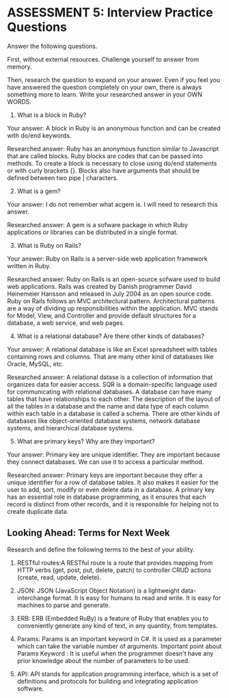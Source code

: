 # ASSESSMENT 5: Interview Practice Questions
Answer the following questions.

First, without external resources. Challenge yourself to answer from memory.

Then, research the question to expand on your answer. Even if you feel you have answered the question completely on your own, there is always something more to learn. Write your researched answer in your OWN WORDS.

1. What is a block in Ruby? 

  Your answer: A block in Ruby is an anonymous function and can be created with do/end keywords.

  Researched answer: Ruby has an anonymous function similar to Javascript that are called blocks. Ruby blocks are codes that can be passed into methods. To create a block is necessary to close using do/end statements or with curly brackets {}. Blocks also have arguments that should be defined between two pipe | characters.


2. What is a gem?

  Your answer: I do not remember what acgem is. I will need to research this answer. 

  Researched answer: A gem is a sofware package in which Ruby applications or libraries can be distributed in a single format.



3. What is Ruby on Rails?

  Your answer: Ruby on Rails is a server-side web application framework written in Ruby. 

  Researched answer: Ruby on Rails is an open-source sofware used to build web applications. Rails was created by Danish programmer David Heinemeier Hansson and released in July 2004 as an open source code. Ruby on Rails follows an MVC architectural pattern. Architectural patterns are a way of dividing up responsibilities within the application. MVC stands for Model, View, and Controller and provide default structures for a database, a web service, and web pages. 



4. What is a relational database? Are there other kinds of databases? 

  Your answer: A relational database is like an Excel spreadsheet with tables containing rows and columns. That are many other kind of databases like Oracle, MySQL, etc. 

  Researched answer: A relational datase is a collection of information that organizes data for easier access. SQR is a domain-specific language used for communicating with relational databases. A database can have many tables that have relationships to each other. The description of the layout of all the tables in a database and the name and data type of each column within each table in a database is called a schema. There are other kinds of databases like object-oriented database systems, network database systems, and hierarchical database systems.



5. What are primary keys? Why are they important?

  Your answer: Primary key are unique identifier. They are important because they connect databases. We can use it to access a particular method. 

  Researched answer: Primary keys are important because they offer a unique identifier for a row of database tables. It also makes it easier for the user to add, sort, modify or even delete data in a database. A primary key has an essential role in database programming, as it ensures that each record is distinct from other records, and it is responsible for helping not to create duplicate data.



## Looking Ahead: Terms for Next Week
Research and define the following terms to the best of your ability.

1. RESTful routes:A RESTful route is a route that provides mapping from HTTP verbs (get, post, put, delete, patch) to controller CRUD actions (create, read, update, delete). 

2. JSON: JSON (JavaScript Object Notation) is a lightweight data-interchange format. It is easy for humans to read and write. It is easy for machines to parse and generate. 

3. ERB: ERB (Embedded RuBy) is a feature of Ruby that enables you to conveniently generate any kind of text, in any quantity, from templates.

4. Params: Params is an important keyword in C#. It is used as a parameter which can take the variable number of arguments. Important point about Params Keyword : It is useful when the programmer doesn't have any prior knowledge about the number of parameters to be used.

5. API: API stands for application programming interface, which is a set of definitions and protocols for building and integrating application software.